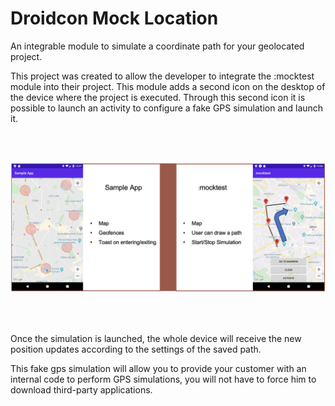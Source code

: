 # Droidcon Mock Location
An integrable module to simulate a coordinate path for your geolocated project.

This project was created to allow the developer to integrate the :mocktest module into their project. This module adds a second icon on the desktop of the device where the project is executed. Through this second icon it is possible to launch an activity to configure a fake GPS simulation and launch it.

<br/><br/>

<p align="center"><img src="sample_app_module.png" alt="Sample Overview" width="600"/></p>

<br/><br/>

Once the simulation is launched, the whole device will receive the new position updates according to the settings of the saved path.

This fake gps simulation will allow you to provide your customer with an internal code to perform GPS simulations, you will not have to force him to download third-party applications.